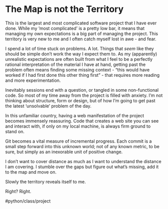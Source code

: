 # The Map is not the Territory

This is the largest and most complicated software project that I have ever done. While my ’most complicated’ is a pretty low bar, it means that managing my own expectations is a big part of managing the project. This territory is very new to me and I often catch myself lost in awe - and fear.

I spend a lot of time stuck on problems. A lot. Things that *seem* like they should be simple don’t work the way I expect them to.  As my (apparently) unrealistic expectations are often built from what I feel to be a perfectly rational interpretation of the material I have at hand, getting past the problem often means finding some missing context - “this would have worked if I had first done this other thing first” - that requires more reading and more experimentation.

Inevitably sessions end with a question, or tangled in some non-functional code. So most of my time away from the project is filled with anxiety. I’m not thinking about structure, form or design, but of how I’m going to get past the latest ‘unsolvable’ problem of the day.

In this unfamiliar country, having a web manifestation of the project becomes immensely reassuring. Code that creates a web site you can see and interact with, if only on my local machine, is always firm ground to stand on. 

Git becomes a vital measure of incremental progress. Each commit is a small step forward into this unknown world; not of any known metric, to be sure, but simply as an inexorable unit of positive change.

I don’t want to cover distance as much as I want to understand the distance I am covering. I stumble over the gaps but figure out what’s missing, add it to the map and move on.

Slowly the territory reveals itself to me.

Right? Right.

#python/class/project